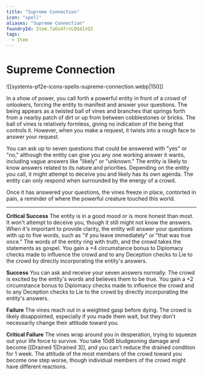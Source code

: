 ```yaml
---
title: "Supreme Connection"
icon: "spell"
aliases: "Supreme Connection"
foundryId: Item.7aEo4frnLDQ4IzQZ
tags:
  - Item
---
```


# Supreme Connection
![[systems-pf2e-icons-spells-supreme-connection.webp|150]]

In a show of power, you call forth a powerful entity in front of a crowd of onlookers, forcing the entity to manifest and answer your questions. The being appears as a twisted ball of vines and branches that springs forth from a nearby patch of dirt or up from between cobblestones or bricks. The ball of vines is relatively formless, giving no indication of the being that controls it. However, when you make a request, it twists into a rough face to answer your request.

You can ask up to seven questions that could be answered with "yes" or "no," although the entity can give you any one working answer it wants, including vague answers like "likely" or "unknown." The entity is likely to know answers related to its nature and priorities. Depending on the entity you call, it might attempt to deceive you and likely has its own agenda. The entity can only respond when surrounded by the energy of a crowd.

Once it has answered your questions, the vines freeze in place, contorted in pain, a reminder of where the powerful creature touched this world.

* * *

**Critical Success** The entity is in a good mood or is more honest than most. It won't attempt to deceive you, though it still might not know the answers. When it's important to provide clarity, the entity will answer your questions with up to five words, such as "if you leave immediately" or "that was true once." The words of the entity ring with truth, and the crowd takes the statements as gospel. You gain a +4 circumstance bonus to Diplomacy checks made to influence the crowd and to any Deception checks to Lie to the crowd by directly incorporating the entity's answers.

**Success** You can ask and receive your seven answers normally. The crowd is excited by the entity's words and believes them to be true. You gain a +2 circumstance bonus to Diplomacy checks made to influence the crowd and to any Deception checks to Lie to the crowd by directly incorporating the entity's answers.

**Failure** The vines reach out in a weighted gasp before dying. The crowd is likely disappointed, especially if you made them wait, but they don't necessarily change their attitude toward you.

**Critical Failure** The vines wrap around you in desperation, trying to squeeze out your life force to survive. You take 10d6 bludgeoning damage and become [[Drained 1|Drained 3]], and you can't reduce the drained condition for 1 week. The attitude of the most members of the crowd toward you become one step worse, though individual members of the crowd might have different reactions.
